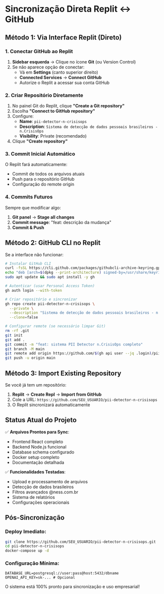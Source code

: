 # Sincronização Direta Replit ↔ GitHub

## Método 1: Via Interface Replit (Direto)

### 1. Conectar GitHub ao Replit
1. **Sidebar esquerda** → Clique no ícone **Git** (ou Version Control)
2. Se não aparece opção de conectar:
   - Vá em **Settings** (canto superior direito)
   - **Connected Services** → **Connect GitHub**
   - Autorize o Replit a acessar sua conta GitHub

### 2. Criar Repositório Diretamente
1. No painel Git do Replit, clique **"Create a Git repository"**
2. Escolha **"Connect to GitHub repository"**
3. Configure:
   - **Name**: `pii-detector-n-crisisops`
   - **Description**: `Sistema de detecção de dados pessoais brasileiros - n.CrisisOps`
   - **Visibility**: Private (recomendado)
4. Clique **"Create repository"**

### 3. Commit Inicial Automático
O Replit fará automaticamente:
- Commit de todos os arquivos atuais
- Push para o repositório GitHub
- Configuração do remote origin

### 4. Commits Futuros
Sempre que modificar algo:
1. **Git panel** → **Stage all changes**
2. **Commit message**: "feat: descrição da mudança"
3. **Commit & Push**

## Método 2: GitHub CLI no Replit

Se a interface não funcionar:

```bash
# Instalar GitHub CLI
curl -fsSL https://cli.github.com/packages/githubcli-archive-keyring.gpg | sudo dd of=/usr/share/keyrings/githubcli-archive-keyring.gpg 2>/dev/null
echo "deb [arch=$(dpkg --print-architecture) signed-by=/usr/share/keyrings/githubcli-archive-keyring.gpg] https://cli.github.com/packages stable main" | sudo tee /etc/apt/sources.list.d/github-cli.list > /dev/null
sudo apt update && sudo apt install -y gh

# Autenticar (usar Personal Access Token)
gh auth login --with-token

# Criar repositório e sincronizar
gh repo create pii-detector-n-crisisops \
  --private \
  --description "Sistema de detecção de dados pessoais brasileiros - n.CrisisOps" \
  --clone=false

# Configurar remote (se necessário limpar Git)
rm -rf .git
git init
git add .
git commit -m "feat: sistema PII Detector n.CrisisOps completo"
git branch -M main
git remote add origin https://github.com/$(gh api user --jq .login)/pii-detector-n-crisisops.git
git push -u origin main
```

## Método 3: Import Existing Repository

Se você já tem um repositório:

1. **Replit** → **Create Repl** → **Import from GitHub**
2. Cole a URL: `https://github.com/SEU_USUARIO/pii-detector-n-crisisops`
3. O Replit sincronizará automaticamente

## Status Atual do Projeto

✅ **Arquivos Prontos para Sync**:
- Frontend React completo
- Backend Node.js funcional  
- Database schema configurado
- Docker setup completo
- Documentação detalhada

✅ **Funcionalidades Testadas**:
- Upload e processamento de arquivos
- Detecção de dados brasileiros
- Filtros avançados @ness.com.br
- Sistema de relatórios
- Configurações operacionais

## Pós-Sincronização

### Deploy Imediato:
```bash
git clone https://github.com/SEU_USUARIO/pii-detector-n-crisisops.git
cd pii-detector-n-crisisops
docker-compose up -d
```

### Configuração Mínima:
```env
DATABASE_URL=postgresql://user:pass@host:5432/dbname
OPENAI_API_KEY=sk-... # Opcional
```

O sistema está 100% pronto para sincronização e uso empresarial!